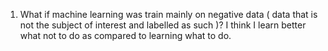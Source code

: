 1. What if machine learning was train mainly on negative data ( data that is not the subject of interest and labelled as such )? I think I learn better what not to do as compared to learning what to do.

